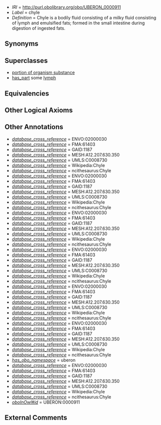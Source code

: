 * *IRI* = http://purl.obolibrary.org/obo/UBERON_0000911
 * *Label* = chyle
 * *Definition* = Chyle is a bodily fluid consisting of a milky fluid consisting of lymph and emulsified fats; formed in the small intestine during digestion of ingested fats.

## Synonyms


## Superclasses

 * [portion of organism substance](../../UBERON/63/UBERON_0000463.md)
 * [has_part](../../BFO/51/BFO_0000051.md) some [lymph](../../UBERON/91/UBERON_0002391.md)

## Equivalencies


## Other Logical Axioms


## Other Annotations

 * *[database_cross_reference](../../ef/oboInOwl#hasDbXref.md)* = ENVO:02000030
 * *[database_cross_reference](../../ef/oboInOwl#hasDbXref.md)* = FMA:61403
 * *[database_cross_reference](../../ef/oboInOwl#hasDbXref.md)* = GAID:1187
 * *[database_cross_reference](../../ef/oboInOwl#hasDbXref.md)* = MESH:A12.207.630.350
 * *[database_cross_reference](../../ef/oboInOwl#hasDbXref.md)* = UMLS:C0008730
 * *[database_cross_reference](../../ef/oboInOwl#hasDbXref.md)* = Wikipedia:Chyle
 * *[database_cross_reference](../../ef/oboInOwl#hasDbXref.md)* = ncithesaurus:Chyle
 * *[database_cross_reference](../../ef/oboInOwl#hasDbXref.md)* = ENVO:02000030
 * *[database_cross_reference](../../ef/oboInOwl#hasDbXref.md)* = FMA:61403
 * *[database_cross_reference](../../ef/oboInOwl#hasDbXref.md)* = GAID:1187
 * *[database_cross_reference](../../ef/oboInOwl#hasDbXref.md)* = MESH:A12.207.630.350
 * *[database_cross_reference](../../ef/oboInOwl#hasDbXref.md)* = UMLS:C0008730
 * *[database_cross_reference](../../ef/oboInOwl#hasDbXref.md)* = Wikipedia:Chyle
 * *[database_cross_reference](../../ef/oboInOwl#hasDbXref.md)* = ncithesaurus:Chyle
 * *[database_cross_reference](../../ef/oboInOwl#hasDbXref.md)* = ENVO:02000030
 * *[database_cross_reference](../../ef/oboInOwl#hasDbXref.md)* = FMA:61403
 * *[database_cross_reference](../../ef/oboInOwl#hasDbXref.md)* = GAID:1187
 * *[database_cross_reference](../../ef/oboInOwl#hasDbXref.md)* = MESH:A12.207.630.350
 * *[database_cross_reference](../../ef/oboInOwl#hasDbXref.md)* = UMLS:C0008730
 * *[database_cross_reference](../../ef/oboInOwl#hasDbXref.md)* = Wikipedia:Chyle
 * *[database_cross_reference](../../ef/oboInOwl#hasDbXref.md)* = ncithesaurus:Chyle
 * *[database_cross_reference](../../ef/oboInOwl#hasDbXref.md)* = ENVO:02000030
 * *[database_cross_reference](../../ef/oboInOwl#hasDbXref.md)* = FMA:61403
 * *[database_cross_reference](../../ef/oboInOwl#hasDbXref.md)* = GAID:1187
 * *[database_cross_reference](../../ef/oboInOwl#hasDbXref.md)* = MESH:A12.207.630.350
 * *[database_cross_reference](../../ef/oboInOwl#hasDbXref.md)* = UMLS:C0008730
 * *[database_cross_reference](../../ef/oboInOwl#hasDbXref.md)* = Wikipedia:Chyle
 * *[database_cross_reference](../../ef/oboInOwl#hasDbXref.md)* = ncithesaurus:Chyle
 * *[database_cross_reference](../../ef/oboInOwl#hasDbXref.md)* = ENVO:02000030
 * *[database_cross_reference](../../ef/oboInOwl#hasDbXref.md)* = FMA:61403
 * *[database_cross_reference](../../ef/oboInOwl#hasDbXref.md)* = GAID:1187
 * *[database_cross_reference](../../ef/oboInOwl#hasDbXref.md)* = MESH:A12.207.630.350
 * *[database_cross_reference](../../ef/oboInOwl#hasDbXref.md)* = UMLS:C0008730
 * *[database_cross_reference](../../ef/oboInOwl#hasDbXref.md)* = Wikipedia:Chyle
 * *[database_cross_reference](../../ef/oboInOwl#hasDbXref.md)* = ncithesaurus:Chyle
 * *[database_cross_reference](../../ef/oboInOwl#hasDbXref.md)* = ENVO:02000030
 * *[database_cross_reference](../../ef/oboInOwl#hasDbXref.md)* = FMA:61403
 * *[database_cross_reference](../../ef/oboInOwl#hasDbXref.md)* = GAID:1187
 * *[database_cross_reference](../../ef/oboInOwl#hasDbXref.md)* = MESH:A12.207.630.350
 * *[database_cross_reference](../../ef/oboInOwl#hasDbXref.md)* = UMLS:C0008730
 * *[database_cross_reference](../../ef/oboInOwl#hasDbXref.md)* = Wikipedia:Chyle
 * *[database_cross_reference](../../ef/oboInOwl#hasDbXref.md)* = ncithesaurus:Chyle
 * *[has_obo_namespace](../../ce/oboInOwl#hasOBONamespace.md)* = uberon
 * *[database_cross_reference](../../ef/oboInOwl#hasDbXref.md)* = ENVO:02000030
 * *[database_cross_reference](../../ef/oboInOwl#hasDbXref.md)* = FMA:61403
 * *[database_cross_reference](../../ef/oboInOwl#hasDbXref.md)* = GAID:1187
 * *[database_cross_reference](../../ef/oboInOwl#hasDbXref.md)* = MESH:A12.207.630.350
 * *[database_cross_reference](../../ef/oboInOwl#hasDbXref.md)* = UMLS:C0008730
 * *[database_cross_reference](../../ef/oboInOwl#hasDbXref.md)* = Wikipedia:Chyle
 * *[database_cross_reference](../../ef/oboInOwl#hasDbXref.md)* = ncithesaurus:Chyle
 * *[oboInOwl#id](../../id/oboInOwl#id.md)* = UBERON:0000911

## External Comments

